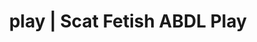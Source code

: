 ---
categories:
- POV Erotica
- Body Positivity
- Erotic Audiobooks
- Scat Fetish
- Immersive Erotica
image: /assets/images/1747714157904.jpg
layout: post
schema:
  description: Premium adult content featuring Scat Fetish, ABDL Play. High-quality
    artwork with erotic themes.
  keywords:
  - Mindful Kink
  - Virtual Sex
  - ABDL Play
  - Inclusive Desire
  - Spiritual Kink
  - Scat Fetish
  name: 1747714157904 | Scat Fetish ABDL Play
  type: VisualArtwork
seo:
  description: Featured content with premium ABDL Play, Scat Fetish. HD images available.
  keywords: ABDL Play, Scat Fetish
  og_image: /assets/images/1747714157904.jpg
  schema_type: VisualArtwork
tags:
- '#play'
- Scat Fetish
- ABDL Play
title: play | Scat Fetish ABDL Play
---